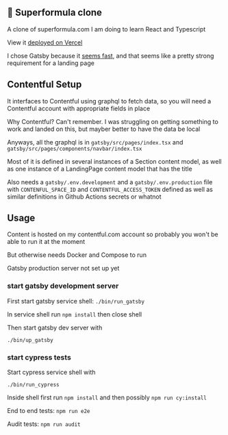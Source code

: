 ## 🚀 Superformula clone
A clone of superformula.com I am doing to learn React and Typescript

View it [deployed on Vercel](https://superformula-clone.vercel.app/)

I chose Gatsby because it [seems fast](https://www.gatsbyjs.com/blog/comparing-website-performance-gatsby-vs-next-vs-nuxt/), and that seems like a pretty strong requirement for a landing page

## Contentful Setup

It interfaces to Contentful using graphql to fetch data, so you will need a Contentful account with appropriate fields in place

Why Contentful? Can't remember. I was struggling on getting something to work and landed on this, but mayber better to have the data be local

Anyways, all the graphql is in `gatsby/src/pages/index.tsx` and `gatsby/src/pages/components/navbar/index.tsx`

Most of it is defined in several instances of a Section content model, as well as one instance of a LandingPage content model that has the title

Also needs a `gatsby/.env.development` and a `gatsby/.env.production` file with `CONTENFUL_SPACE_ID` and `CONTENTFUL_ACCESS_TOKEN` defined
as well as similar definitions in Github Actions secrets or whatnot

## Usage

Content is hosted on my contentful.com account so probably you won't be able to run it at the moment

But otherwise needs Docker and Compose to run

Gatsby production server not set up yet

### start gatsby development server

First start gatsby service shell: `./bin/run_gatsby`

In service shell run `npm install` then close shell

Then start gatsby dev server with

`./bin/up_gatsby`

### start cypress tests

Start cypress service shell with

`./bin/run_cypress`

Inside shell first run `npm install` and then possibly `npm run cy:install`

End to end tests: `npm run e2e`

Audit tests: `npm run audit`
